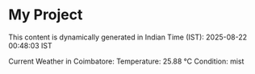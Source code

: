 # My Project

This content is dynamically generated in Indian Time (IST): 2025-08-22 00:48:03 IST


Current Weather in Coimbatore:
Temperature: 25.88 °C
Condition: mist
